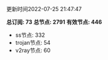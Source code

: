 更新时间2022-07-25 21:47:47

**总订阅: 73**
**总节点: 2791**
**有效节点: 446**
- ss节点: 332
- trojan节点: 54
- v2ray节点: 60

